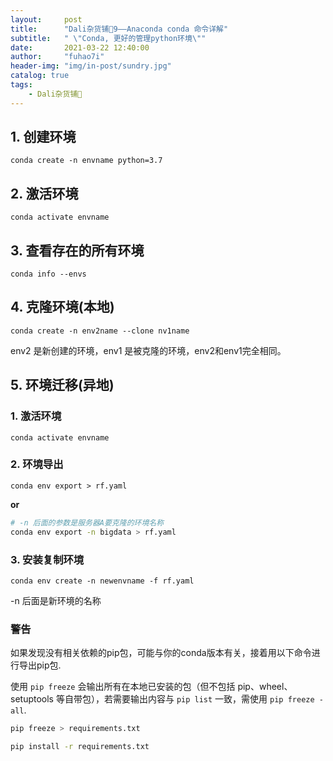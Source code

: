 ```yaml
---
layout:     post
title:      "Dali杂货铺🐰9——Anaconda conda 命令详解"
subtitle:   " \"Conda, 更好的管理python环境\""
date:       2021-03-22 12:40:00
author:     "fuhao7i"
header-img: "img/in-post/sundry.jpg"
catalog: true
tags:
    - Dali杂货铺🐰
---
```


## 1. 创建环境

`conda create -n envname python=3.7`

## 2. 激活环境

`conda activate envname`

## 3. 查看存在的所有环境

`conda info --envs`

## 4. 克隆环境(本地)

`conda create -n env2name --clone nv1name`

env2 是新创建的环境，env1 是被克隆的环境，env2和env1完全相同。

## 5. 环境迁移(异地)

### 1. 激活环境

`conda activate envname`

### 2. 环境导出

`conda env export > rf.yaml`

**or**

```Bash
# -n 后面的参数是服务器A要克隆的环境名称
conda env export -n bigdata > rf.yaml
```

### 3. 安装复制环境

`conda env create -n newenvname -f rf.yaml`

-n 后面是新环境的名称

### 警告

如果发现没有相关依赖的pip包，可能与你的conda版本有关，接着用以下命令进行导出pip包.

使用 `pip freeze` 会输出所有在本地已安装的包（但不包括 pip、wheel、setuptools 等自带包），若需要输出内容与 `pip list` 一致，需使用 `pip freeze -all`.

```Bash
pip freeze > requirements.txt
```

```Bash
pip install -r requirements.txt
```


